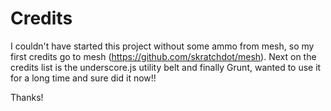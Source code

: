 # Credits

I couldn't have started this project without some ammo from mesh, so my first credits go to mesh (https://github.com/skratchdot/mesh). Next on the credits list is the underscore.js utility belt and finally Grunt, wanted to use it for a long time and sure did it now!!

Thanks!
